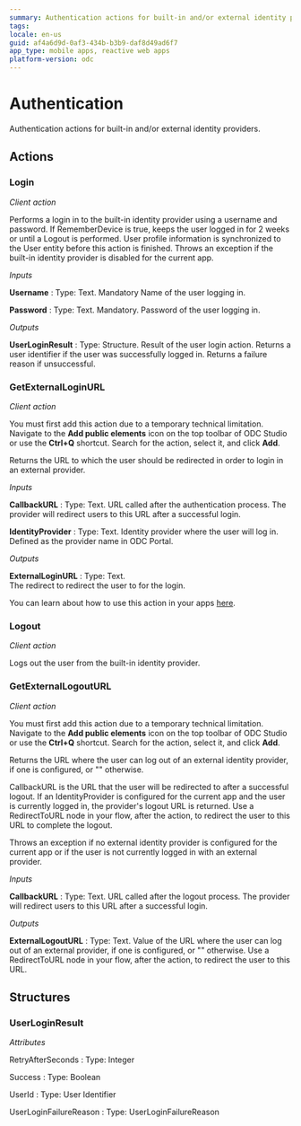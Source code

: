 ```yaml
---
summary: Authentication actions for built-in and/or external identity providers.
tags: 
locale: en-us
guid: af4a6d9d-0af3-434b-b3b9-daf8d49ad6f7
app_type: mobile apps, reactive web apps
platform-version: odc
---
```

# Authentication

Authentication actions for built-in and/or external identity providers.

## Actions

### Login
_Client action_

Performs a login in to the built-in identity provider using a username and password. If RememberDevice is true, keeps the user logged in for 2 weeks or until a Logout is performed. User profile information is synchronized to the User entity before this action is finished. Throws an exception if the built-in identity provider is disabled for the current app.

_Inputs_

**Username**
:   Type: Text. Mandatory
    Name of the user logging in.

**Password**
:   Type: Text. Mandatory.
    Password of the user logging in.

_Outputs_

**UserLoginResult**
:   Type: Structure.
    Result of the user login action. Returns a user identifier if the user was successfully logged in. Returns a failure reason if unsuccessful.

### GetExternalLoginURL
_Client action_

<div class="info" markdown="1">

You must first add this action due to a temporary technical limitation. Navigate to the **Add public elements** icon on the top toolbar of ODC Studio or use the **Ctrl+Q** shortcut. Search for the action, select it, and click **Add**.

</div>

Returns the URL to which the user should be redirected in order to login in an external provider.

_Inputs_

**CallbackURL**
:   Type: Text.
    URL called after the authentication process. The provider will redirect users to this URL after a successful login.

**IdentityProvider**
:   Type: Text.
    Identity provider where the user will log in. Defined as the provider name in ODC Portal.

_Outputs_

**ExternalLoginURL**
:   Type: Text.  
    The redirect to redirect the user to for the login.

<div class="info" markdown="1">

You can learn about how to use this action in your apps [here](../../configuration-management/external-idps/apps.md).

</div>

### Logout
_Client action_

Logs out the user from the built-in identity provider.

### GetExternalLogoutURL
_Client action_

<div class="info" markdown="1">

You must first add this action due to a temporary technical limitation. Navigate to the **Add public elements** icon on the top toolbar of ODC Studio or use the **Ctrl+Q** shortcut. Search for the action, select it, and click **Add**.

</div>

Returns the URL where the user can log out of an external identity provider, if one is configured, or "" otherwise.

CallbackURL is the URL that the user will be redirected to after a successful logout.
If an IdentityProvider is configured for the current app and the user is currently logged in, the provider's logout URL is returned. Use a RedirectToURL node in your flow, after the action, to redirect the user to this URL to complete the logout. 

Throws an exception if no external identity provider is configured for the current app or if the user is not currently logged in with an external provider.

_Inputs_

**CallbackURL**
:   Type: Text.
    URL called after the logout process. The provider will redirect users to this URL after a successful login.

_Outputs_

**ExternalLogoutURL**
:   Type: Text.
    Value of the URL where the user can log out of an external provider, if one is configured, or "" otherwise. Use a RedirectToURL node in your flow, after the action, to redirect the user to this URL.

## Structures

### UserLoginResult

*Attributes*

RetryAfterSeconds
:   Type: Integer

Success
:   Type: Boolean

UserId
:   Type: User Identifier

UserLoginFailureReason
:   Type: UserLoginFailureReason
